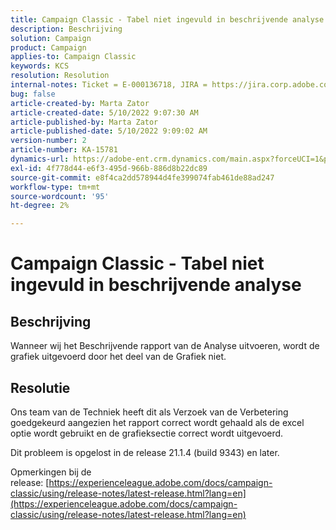 ```yaml
---
title: Campaign Classic - Tabel niet ingevuld in beschrijvende analyse
description: Beschrijving
solution: Campaign
product: Campaign
applies-to: Campaign Classic
keywords: KCS
resolution: Resolution
internal-notes: Ticket = E-000136718, JIRA = https://jira.corp.adobe.com/browse/NEO-24963
bug: false
article-created-by: Marta Zator
article-created-date: 5/10/2022 9:07:30 AM
article-published-by: Marta Zator
article-published-date: 5/10/2022 9:09:02 AM
version-number: 2
article-number: KA-15781
dynamics-url: https://adobe-ent.crm.dynamics.com/main.aspx?forceUCI=1&pagetype=entityrecord&etn=knowledgearticle&id=9265709d-40d0-ec11-a7b5-00224809c101
exl-id: 4f778d44-e6f3-495d-966b-886d8b22dc89
source-git-commit: e8f4ca2dd578944d4fe399074fab461de88ad247
workflow-type: tm+mt
source-wordcount: '95'
ht-degree: 2%

---
```


# Campaign Classic - Tabel niet ingevuld in beschrijvende analyse

## Beschrijving


Wanneer wij het Beschrijvende rapport van de Analyse uitvoeren, wordt de grafiek uitgevoerd door het deel van de Grafiek niet.


## Resolutie


Ons team van de Techniek heeft dit als Verzoek van de Verbetering goedgekeurd aangezien het rapport correct wordt gehaald als de excel optie wordt gebruikt en de grafieksectie correct wordt uitgevoerd.

Dit probleem is opgelost in de release 21.1.4 (build 9343) en later.

Opmerkingen bij de release: [https://experienceleague.adobe.com/docs/campaign-classic/using/release-notes/latest-release.html?lang=en](https://experienceleague.adobe.com/docs/campaign-classic/using/release-notes/latest-release.html?lang=en)
